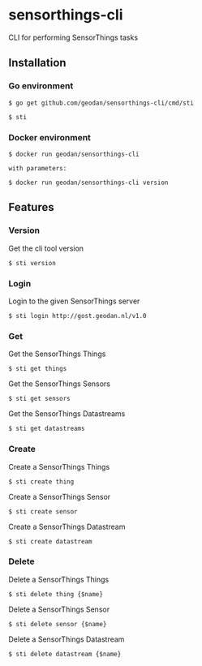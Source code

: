 # sensorthings-cli
CLI for performing SensorThings tasks

## Installation

### Go environment
``` 
$ go get github.com/geodan/sensorthings-cli/cmd/sti

$ sti
```

### Docker environment
``` 
$ docker run geodan/sensorthings-cli

with parameters:

$ docker run geodan/sensorthings-cli version
```

## Features

### Version

Get the cli tool version

```
$ sti version 
```
### Login

Login to the given SensorThings server

```
$ sti login http://gost.geodan.nl/v1.0
```

### Get

Get the SensorThings Things

```
$ sti get things 
```
Get the SensorThings Sensors

```
$ sti get sensors 
```

Get the SensorThings Datastreams

```
$ sti get datastreams 
```

### Create

Create a SensorThings Things

```
$ sti create thing 
```

Create a SensorThings Sensor

```
$ sti create sensor
```

Create a SensorThings Datastream

```
$ sti create datastream
```


### Delete

Delete a SensorThings Things

```
$ sti delete thing {$name}
```

Delete a SensorThings Sensor

```
$ sti delete sensor {$name}
```

Delete a SensorThings Datastream

```
$ sti delete datastream {$name}
```








